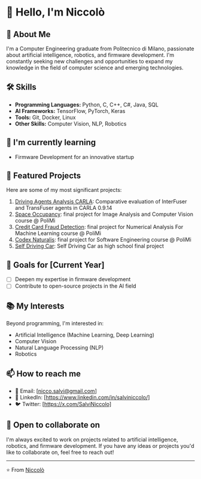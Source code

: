 # 👋 Hello, I'm Niccolò

## 🚀 About Me
I'm a Computer Engineering graduate from Politecnico di Milano, passionate about artificial intelligence, robotics, and firmware development. I'm constantly seeking new challenges and opportunities to expand my knowledge in the field of computer science and emerging technologies.

## 🛠 Skills
- **Programming Languages:** Python, C, C++, C#, Java, SQL
- **AI Frameworks:** TensorFlow, PyTorch, Keras
- **Tools:** Git, Docker, Linux
- **Other Skills:** Computer Vision, NLP, Robotics

## 🌱 I'm currently learning
- Firmware Development for an innovative startup

## 💼 Featured Projects
Here are some of my most significant projects:
1. [Driving Agents Analysis CARLA](https://github.com/NiccoloSalvi/DrivingAgentAnalysis-Carla0.9.14/tree/main): Comparative evaluation of InterFuser and TransFuser agents in CARLA 0.9.14
2. [Space Occupancy](https://github.com/NiccoloSalvi/IACV-SpaceOccupancy): final project for Image Analysis and Computer Vision course @ PoliMi
3. [Credit Card Fraud Detection](https://github.com/NiccoloSalvi/credit-card-fraud-detection): final project for Numerical Analysis For Machine Learning course @ PoliMi
4. [Codex Naturalis](https://github.com/NiccoloSalvi/Codex-Naturalis): final project for Software Engineering course @ PoliMi
5. [Self Driving Car](https://github.com/NiccoloSalvi/Self-Driving-Car): Self Driving Car as high school final project 

## 🎯 Goals for [Current Year]
- [ ] Deepen my expertise in firmware development
- [ ] Contribute to open-source projects in the AI field

## 📚 My Interests
Beyond programming, I'm interested in:
- Artificial Intelligence (Machine Learning, Deep Learning)
- Computer Vision
- Natural Language Processing (NLP)
- Robotics

## 📫 How to reach me
- 📧 Email: [nicco.salvi@gmail.com]
- 🔗 LinkedIn: [https://www.linkedin.com/in/salviniccolo/]
- 🐦 Twitter: [https://x.com/SalviNiccolo]

## 🤝 Open to collaborate on
I'm always excited to work on projects related to artificial intelligence, robotics, and firmware development. If you have any ideas or projects you'd like to collaborate on, feel free to reach out!

---

⭐️ From [Niccolò](https://github.com/NiccoloSalvi)
